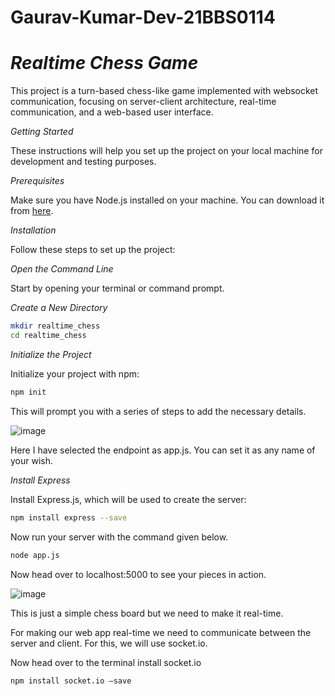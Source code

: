 # Gaurav-Kumar-Dev-21BBS0114
# *Realtime Chess Game*

This project is a turn-based chess-like game implemented with websocket communication, focusing on server-client architecture, real-time communication, and a web-based user interface.

*Getting Started*

These instructions will help you set up the project on your local machine for development and testing purposes.

*Prerequisites*

Make sure you have Node.js installed on your machine. You can download it from [here](https://nodejs.org/en).

*Installation*

Follow these steps to set up the project:

*Open the Command Line*

Start by opening your terminal or command prompt.

*Create a New Directory*
```bash
mkdir realtime_chess
cd realtime_chess
 ```

*Initialize the Project*

Initialize your project with npm:
```bash
npm init
 ```
This will prompt you with a series of steps to add the necessary details.

![image](https://github.com/user-attachments/assets/c298a35d-50ad-4f59-9056-25c15cf89fef)


Here I have selected the endpoint as app.js. You can set it as any name of your wish.

*Install Express*

Install Express.js, which will be used to create the server:
```bash
npm install express --save
```
Now run your server with the command given below.
```bash
node app.js
 ```
Now head over to localhost:5000 to see your pieces in action.

![image](https://github.com/user-attachments/assets/e690ed3f-3149-4a47-9d7b-bee14d9a4e9c)

This is just a simple chess board but we need to make it real-time.

For making our web app real-time we need to communicate between the server and client. For this, we will use socket.io.

Now head over to the terminal install socket.io
```bash
npm install socket.io –save
```

